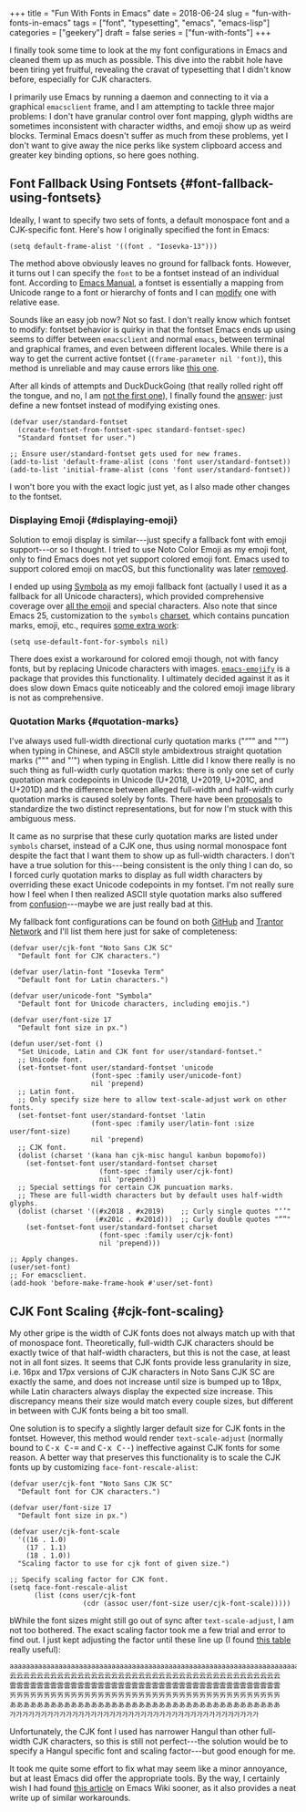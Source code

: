 +++
title = "Fun With Fonts in Emacs"
date = 2018-06-24
slug = "fun-with-fonts-in-emacs"
tags = ["font", "typesetting", "emacs", "emacs-lisp"]
categories = ["geekery"]
draft = false
series = ["fun-with-fonts"]
+++

I finally took some time to look at the my font configurations in Emacs and
cleaned them up as much as possible. This dive into the rabbit hole have been
tiring yet fruitful, revealing the cravat of typesetting that I didn't know
before, especially for CJK characters.

I primarily use Emacs by running a daemon and connecting to it via a graphical
`emacsclient` frame, and I am attempting to tackle three major problems: I don't
have granular control over font mapping, glyph widths are sometimes inconsistent
with character widths, and emoji show up as weird blocks. Terminal Emacs doesn't
suffer as much from these problems, yet I don't want to give away the nice perks
like system clipboard access and greater key binding options, so here goes
nothing.


## Font Fallback Using Fontsets {#font-fallback-using-fontsets}

Ideally, I want to specify two sets of fonts, a default monospace font and a
CJK-specific font. Here's how I originally specified the font in Emacs:

```emacs-lisp
(setq default-frame-alist '((font . "Iosevka-13")))
```

The method above obviously leaves no ground for fallback fonts. However, it
turns out I can specify the `font` to be a fontset instead of an individual
font. According to [Emacs Manual](https://www.gnu.org/software/emacs/manual/html%5Fnode/emacs/Fontsets.html), a fontset is essentially a mapping from Unicode
range to a font or hierarchy of fonts and I can [modify](https://www.gnu.org/software/emacs/manual/html%5Fnode/emacs/Modifying-Fontsets.html) one with relative ease.

Sounds like an easy job now? Not so fast. I don't really know which fontset to
modify: fontset behavior is quirky in that the fontset Emacs ends up using seems
to differ between `emacsclient` and normal `emacs`, between terminal and
graphical frames, and even between different locales. While there is a way to
get the current active fontset (`(frame-parameter nil 'font)`), this method is
unreliable and may cause errors like [this one](https://lists.gnu.org/archive/html/emacs-devel/2006-12/msg00285.html).

After all kinds of attempts and DuckDuckGoing (that really rolled right off the
tongue, and no, I am [not the first one](https://www.reddit.com/r/duckduckgo/comments/8cm51u/what%5Fing%5Fverb%5Fdo%5Fyou%5Fuse%5Ffor%5Fduckduckgo/)), I finally found the [answer](https://stackoverflow.com/questions/17102692/using-a-list-of-fonts-with-a-daemonized-emacs): just define
a new fontset instead of modifying existing ones.

```emacs-lisp
(defvar user/standard-fontset
  (create-fontset-from-fontset-spec standard-fontset-spec)
  "Standard fontset for user.")

;; Ensure user/standard-fontset gets used for new frames.
(add-to-list 'default-frame-alist (cons 'font user/standard-fontset))
(add-to-list 'initial-frame-alist (cons 'font user/standard-fontset))
```

I won't bore you with the exact logic just yet, as I also made other changes to
the fontset.


### Displaying Emoji {#displaying-emoji}

Solution to emoji display is similar---just specify a fallback font with emoji
support---or so I thought. I tried to use Noto Color Emoji as my emoji font,
only to find Emacs does not yet support colored emoji font. Emacs used to
support colored emoji on macOS, but this functionality was later [removed](https://github.com/emacs-mirror/emacs/blob/emacs-25.1/etc/NEWS#L1723).

I ended up using [Symbola](http://users.teilar.gr/~g1951d/) as my emoji fallback font (actually I used it as a
fallback for all Unicode characters), which provided comprehensive coverage over
[all the emoji](https://unicode.org/Public/emoji/11.0/emoji-test.txt) and special characters. Also note that since Emacs 25,
customization to the `symbols` [charset](https://www.gnu.org/software/emacs/manual/html%5Fnode/emacs/Charsets.html), which contains puncation marks, emoji,
etc., requires [some extra work](https://github.com/emacs-mirror/emacs/blob/emacs-25/etc/NEWS#L58):

```emacs-lisp
(setq use-default-font-for-symbols nil)
```

There does exist a workaround for colored emoji though, not with fancy fonts,
but by replacing Unicode characters with images. [`emacs-emojify`](https://github.com/iqbalansari/emacs-emojify) is a package
that provides this functionality. I ultimately decided against it as it does
slow down Emacs quite noticeably and the colored emoji image library is not as
comprehensive.


### Quotation Marks {#quotation-marks}

I've always used full-width directional curly quotation marks ("“”" and
"‘’") when typing in Chinese, and ASCII style ambidextrous straight quotation
marks (""" and "'") when typing in English. Little did I know there really is no
such thing as full-width curly quotation marks: there is only one set of curly
quotation mark codepoints in Unicode (U+2018, U+2019, U+201C, and U+201D) and
the difference between alleged full-width and half-width curly quotation marks
is caused solely by fonts. There have been [proposals](https://www.unicode.org/L2/L2014/14006-sv-western-vs-cjk.pdf) to standardize the two
distinct representations, but for now I'm stuck with this ambiguous mess.

It came as no surprise that these curly quotation marks are listed under
`symbols` charset, instead of a CJK one, thus using normal monospace font
despite the fact that I want them to show up as full-width characters. I don't
have a true solution for this---being consistent is the only thing I can do, so
I forced curly quotation marks to display as full width characters by overriding
these exact Unicode codepoints in my fontset. I'm not really sure how I feel
when I then realized ASCII style quotation marks also suffered from
[confusion](https://www.cl.cam.ac.uk/~mgk25/ucs/quotes.html)---maybe we are just really bad at this.

My fallback font configurations can be found on both [GitHub](https://github.com/shimmy1996/.emacs.d#fontset-with-cjk-and-unicode-fallback) and [Trantor Network](https://git.shimmy1996.com/shimmy1996/.emacs.d#fontset-with-cjk-and-unicode-fallback)
and I'll list them here just for sake of completeness:

```emacs-lisp
(defvar user/cjk-font "Noto Sans CJK SC"
  "Default font for CJK characters.")

(defvar user/latin-font "Iosevka Term"
  "Default font for Latin characters.")

(defvar user/unicode-font "Symbola"
  "Default font for Unicode characters, including emojis.")

(defvar user/font-size 17
  "Default font size in px.")

(defun user/set-font ()
  "Set Unicode, Latin and CJK font for user/standard-fontset."
  ;; Unicode font.
  (set-fontset-font user/standard-fontset 'unicode
                    (font-spec :family user/unicode-font)
                    nil 'prepend)
  ;; Latin font.
  ;; Only specify size here to allow text-scale-adjust work on other fonts.
  (set-fontset-font user/standard-fontset 'latin
                    (font-spec :family user/latin-font :size user/font-size)
                    nil 'prepend)
  ;; CJK font.
  (dolist (charset '(kana han cjk-misc hangul kanbun bopomofo))
    (set-fontset-font user/standard-fontset charset
                      (font-spec :family user/cjk-font)
                      nil 'prepend))
  ;; Special settings for certain CJK puncuation marks.
  ;; These are full-width characters but by default uses half-width glyphs.
  (dolist (charset '((#x2018 . #x2019)    ;; Curly single quotes "‘’"
                     (#x201c . #x201d)))  ;; Curly double quotes "“”"
    (set-fontset-font user/standard-fontset charset
                      (font-spec :family user/cjk-font)
                      nil 'prepend)))

;; Apply changes.
(user/set-font)
;; For emacsclient.
(add-hook 'before-make-frame-hook #'user/set-font)
```


## CJK Font Scaling {#cjk-font-scaling}

My other gripe is the width of CJK fonts does not always match up with that of
monospace font. Theoretically, full-width CJK characters should be exactly twice
of that half-width characters, but this is not the case, at least not in all
font sizes. It seems that CJK fonts provide less granularity in size, i.e. 16px
and 17px versions of CJK characters in Noto Sans CJK SC are exactly the same,
and does not increase until size is bumped up to 18px, while Latin characters
always display the expected size increase. This discrepancy means their size
would match every couple sizes, but different in between with CJK fonts being a
bit too small.

One solution is to specify a slightly larger default size for CJK fonts in the
fontset. However, this method would render `text-scale-adjust` (normally bound
to <kbd>C-x C-=</kbd> and <kbd>C-x C--</kbd>) ineffective against CJK fonts for some reason. A
better way that preserves this functionality is to scale the CJK fonts up by
customizing `face-font-rescale-alist`:

```emacs-lisp
(defvar user/cjk-font "Noto Sans CJK SC"
  "Default font for CJK characters.")

(defvar user/font-size 17
  "Default font size in px.")

(defvar user/cjk-font-scale
  '((16 . 1.0)
    (17 . 1.1)
    (18 . 1.0))
  "Scaling factor to use for cjk font of given size.")

;; Specify scaling factor for CJK font.
(setq face-font-rescale-alist
      (list (cons user/cjk-font
                  (cdr (assoc user/font-size user/cjk-font-scale)))))
```

bWhile the font sizes might still go out of sync after `text-scale-adjust`, I am
not too bothered. The exact scaling factor took me a few trial and error to find
out. I just kept adjusting the factor until these line up (I found [this table](https://websemantics.uk/articles/font-size-conversion/)
really useful):

```nil
aaaaaaaaaaaaaaaaaaaaaaaaaaaaaaaaaaaaaaaaaaaaaaaaaaaaaaaaaaaaaaaaaaaaaaaaaaaaaaaa
云云云云云云云云云云云云云云云云云云云云云云云云云云云云云云云云云云云云云云云云
雲雲雲雲雲雲雲雲雲雲雲雲雲雲雲雲雲雲雲雲雲雲雲雲雲雲雲雲雲雲雲雲雲雲雲雲雲雲雲雲
ㄞㄞㄞㄞㄞㄞㄞㄞㄞㄞㄞㄞㄞㄞㄞㄞㄞㄞㄞㄞㄞㄞㄞㄞㄞㄞㄞㄞㄞㄞㄞㄞㄞㄞㄞㄞㄞㄞㄞㄞ
ああああああああああああああああああああああああああああああああああああああああ
가가가가가가가가가가가가가가가가가가가가가가가가가가가가가가가가가가가가가가가가
```

Unfortunately, the CJK font I used has narrower Hangul than other full-width CJK
characters, so this is still not perfect---the solution would be to specify a
Hangul specific font and scaling factor---but good enough for me.

It took me quite some effort to fix what may seem like a minor annoyance, but at
least Emacs did offer the appropriate tools. By the way, I certainly wish I had
found [this article](https://www.emacswiki.org/emacs/FontSets) on Emacs Wiki sooner, as it also provides a neat write up of
similar workarounds.
